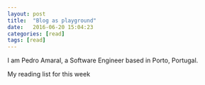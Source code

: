 ```yaml
---
layout: post
title:  "Blog as playground"
date:   2016-06-20 15:04:23
categories: [read]
tags: [read]
---
```

I am Pedro Amaral, a Software Engineer based in Porto, Portugal.

My reading list for this week 

[Style Guide Driven Development with Atomic Docs]:(https://css-tricks.com/style-guide-driven-development-atomic-docs/)
[Typography Handbook]:(http://typographyhandbook.com/)
